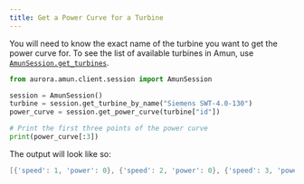 ```yaml
---
title: Get a Power Curve for a Turbine
---
```


You will need to know the exact name of the turbine you want to get the power curve for. To see the list of available turbines in Amun, use [`AmunSession.get_turbines`](/docs/Reference/session#get_turbines).

```python
from aurora.amun.client.session import AmunSession

session = AmunSession()
turbine = session.get_turbine_by_name("Siemens SWT-4.0-130")
power_curve = session.get_power_curve(turbine["id"])

# Print the first three points of the power curve
print(power_curve[:3])
```

The output will look like so:

```powershell
[{'speed': 1, 'power': 0}, {'speed': 2, 'power': 0}, {'speed': 3, 'power': 79}]
```